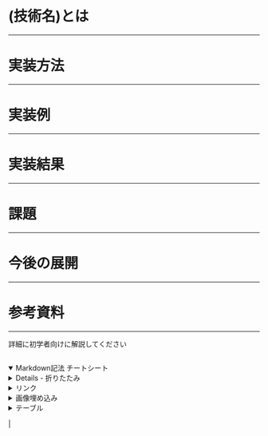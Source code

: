 # (技術名)とは
* * *
# 実装方法
* * *
# 実装例
* * *
# 実装結果
* * *
# 課題
* * *
# 今後の展開
* * *
# 参考資料
* * *



詳細に初学者向けに解説してください
```

```
<details open><summary>Markdown記法 チートシート</summary>

<details><summary>Details - 折りたたみ</summary>
<!-- open属性なし -->
<details><summary>サンプルコード（open属性なし）</summary>

```rb
puts 'Hello, World'
```
</details>

<!-- open属性あり -->
<details open><summary>サンプルコード（open属性あり）</summary>

```rb
puts 'Hello, World'
```
</details>
</details>



<details><summary>リンク</summary>
・　タイトル付きのリンクを投稿できます。

書き方
[リンクテキスト](URL "タイトル")
</details>



<details><summary>画像埋め込み</summary>

## タイトルありの画像を埋め込む

![代替テキスト](画像のURL "画像タイトル")

## タイトル無しの画像を埋め込む
![代替テキスト](画像のURL)
</details>



<details><summary>テーブル</summary>

### 入力補完を利用する場合
| Left align | Right align | Center align |
|:-----------|------------:|:------------:|
|||
</details>


\|



